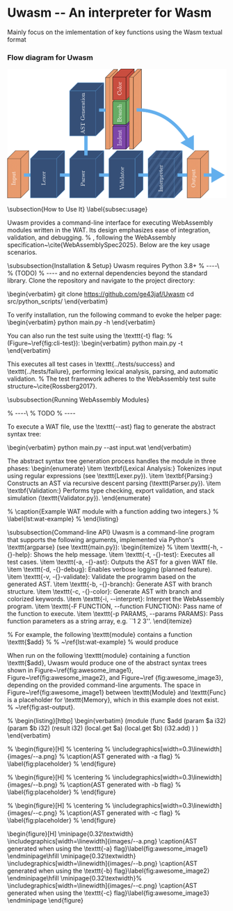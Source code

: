 # Uwasm -- An interpreter for Wasm

Mainly focus on the imlementation of key functions using the Wasm textual format

### Flow diagram for Uwasm
![](/images/Uwasm_flow_diagram.png)


\subsection{How to Use It}
\label{subsec:usage}

Uwasm provides a command-line interface for executing WebAssembly modules written in the WAT. Its design emphasizes ease of integration, validation, and debugging.
% , following the WebAssembly specification~\cite{WebAssemblySpec2025}. 
Below are the key usage scenarios.

\subsubsection{Installation \& Setup}
Uwasm requires Python 3.8+
% ----\\
% (TODO)
% ----
and no external dependencies beyond the standard library. Clone the repository and navigate to the project directory:

\begin{verbatim}
            git clone https://github.com/ge43jaf/Uwasm
            cd src/python_scripts/
\end{verbatim}

To verify installation, run the following command to evoke the helper page:
\begin{verbatim}
            python main.py -h
\end{verbatim}

You can also run the test suite using the \texttt{-t} flag:
% (Figure~\ref{fig:cli-test}):
\begin{verbatim}
            python main.py -t
\end{verbatim}

This executes all test cases in \texttt{../tests/success} and \texttt{../tests/failure}, performing lexical analysis, parsing, and automatic validation. 
% The test framework adheres to the WebAssembly test suite structure~\cite{Rossberg2017}.

\subsubsection{Running WebAssembly Modules}

% ----\\
% TODO
% ----

To execute a WAT file, use the \texttt{--ast} flag to generate the abstract syntax tree:

\begin{verbatim}
            python main.py --ast input.wat
\end{verbatim}

The abstract syntax tree generation process handles the module in three phases:
\begin{enumerate}
    \item \textbf{Lexical Analysis:} Tokenizes input using regular expressions (see \texttt{Lexer.py}).
    \item \textbf{Parsing:} Constructs an AST via recursive descent parsing (\texttt{Parser.py}).
    \item \textbf{Validation:} Performs type checking, export validation, and stack simulation (\texttt{Validator.py}).
\end{enumerate}




% \caption{Example WAT module with a function adding two integers.}
% \label{lst:wat-example}
% \end{listing}

\subsubsection{Command-line API}
Uwasm is a command-line program that supports the following arguments, implemented via Python's \texttt{argparse} (see \texttt{main.py}):
\begin{itemize}
    % \item \texttt{-h, -{}-help}: Shows the help message.
    \item \texttt{-t, -{}-test}: Executes all test cases.
    \item \texttt{-a, -{}-ast}: Outputs the AST for a given WAT file.
    \item \texttt{-d, -{}-debug}: Enables verbose logging (planned feature).
    \item \texttt{-v, -{}-validate}: Validate the programm based on the generated AST.
    \item \texttt{-b, -{}-branch}: Generate AST with branch structure.
    \item \texttt{-c, -{}-color}: Generate AST with branch and colorized keywords.
    \item  \texttt{-i, --interpret}:       Interpret the WebAssembly program.
    \item  \texttt{-F FUNCTION, --function FUNCTION}:       Pass name of the function to execute.
    \item  \texttt{-p PARAMS, --params PARAMS}:  Pass function parameters as a string array, e.g. ``1 2 3''.
\end{itemize}


% For example, the following \texttt{module} contains a function \texttt{\$add}
% % ~\ref{lst:wat-example}
% would produce

When run on the following \texttt{module} containing a function \texttt{\$add}, Uwasm would produce
one of the abstract syntax trees shown in Figure~\ref{fig:awesome_image1}, Figure~\ref{fig:awesome_image2}, and Figure~\ref {fig:awesome_image3}, depending on the provided command-line arguments. The space in Figure~\ref{fig:awesome_image1} between \texttt{Module} and \texttt{Func} is a placeholder for \texttt{Memory}, which in this example does not exist.
% ~\ref{fig:ast-output}.

% \begin{listing}[htbp]
\begin{verbatim}
            (module
                (func $add (param $a i32) (param $b i32) (result i32)
                    (local.get $a)
                    (local.get $b)
                    (i32.add)
                )
            )
\end{verbatim}


% \begin{figure}[H]
%     \centering
%     \includegraphics[width=0.3\linewidth]{images/--a.png}
%     \caption{AST generated with -a flag}
%     \label{fig:placeholder}
% \end{figure}

% \begin{figure}[H]
%     \centering
%     \includegraphics[width=0.3\linewidth]{images/--b.png}
%     \caption{AST generated with -b flag}
%     \label{fig:placeholder}
% \end{figure}

% \begin{figure}[H]
%     \centering
%     \includegraphics[width=0.3\linewidth]{images/--c.png}
%     \caption{AST generated with -c flag}
%     \label{fig:placeholder}
% \end{figure}

\begin{figure}[H]
\minipage{0.32\textwidth}
  \includegraphics[width=\linewidth]{images/--a.png}
  \caption{AST generated when using the \texttt{-a} flag}\label{fig:awesome_image1}
\endminipage\hfill
\minipage{0.32\textwidth}
  \includegraphics[width=\linewidth]{images/--b.png}
  \caption{AST generated when using the \texttt{-b} flag}\label{fig:awesome_image2}
\endminipage\hfill
\minipage{0.32\textwidth}%
  \includegraphics[width=\linewidth]{images/--c.png}
  \caption{AST generated when using the \texttt{-c} flag}\label{fig:awesome_image3}
\endminipage
\end{figure}
